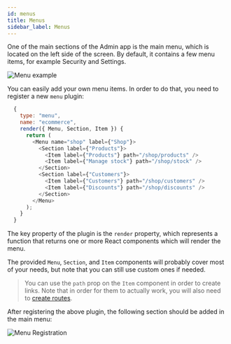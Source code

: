 ```yaml
---
id: menus
title: Menus
sidebar_label: Menus
---
```


One of the main sections of the Admin app is the main menu, which is located on the left side of the screen. By default, it contains a few menu items, for example Security and Settings.

![Menu example](/img/webiny-apps/menu-registration/menu-example.png)

You can easily add your own menu items. In order to do that, you need to register a new `menu` plugin:

```javascript
  {
    type: "menu",
    name: "ecommerce",
    render({ Menu, Section, Item }) {
      return (
        <Menu name="shop" label={"Shop"}>
          <Section label={"Products"}>
            <Item label={"Products"} path="/shop/products" />
            <Item label={"Manage stock"} path="/shop/stock" />
          </Section>
          <Section label={"Customers"}>
            <Item label={"Customers"} path="/shop/customers" />
            <Item label={"Discounts"} path="/shop/discounts" />
          </Section>
        </Menu>
      );
    }
  }
```

The key property of the plugin is the `render` property, which represents a function that returns one or more React components which will render the menu. 

The provided `Menu`, `Section`, and `Item` components will probably cover most of your needs, but note that you can still use custom ones if needed.  

> You can use the `path` prop on the `Item` component in order to create links. Note that in order for them to actually work, you will also need to [create routes](/docs/webiny-apps/admin/routes/routes).  

After registering the above plugin, the following section should be added in the main menu: 

![Menu Registration](/img/webiny-apps/menu-registration/new-menu-example.png)
